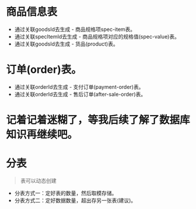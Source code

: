 # 商品信息表
* 通过关联goodsId去生成 - 商品规格项spec-item表。
* 通过关联specItemId去生成 - 商品规格项对应的规格值(spec-value)表。
* 通过关联goodsId去生成 - 货品(product)表。

# 订单(order)表。
* 通过关联orderId去生成 - 支付订单(payment-order)表。
* 通过关联orderId去生成 - 售后订单(after-sale-order)表。

# 记着记着迷糊了，等我后续了解了数据库知识再继续吧。

# 分表
> 表可以动态创建
* 分表方式一：定好表的数量，然后取模存储。
* 分表方式二：定好数据数量，超出存另一张表(建议)。
